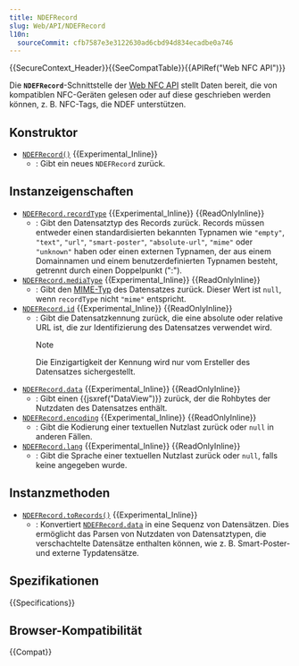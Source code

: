```yaml
---
title: NDEFRecord
slug: Web/API/NDEFRecord
l10n:
  sourceCommit: cfb7587e3e3122630ad6cbd94d834ecadbe0a746
---
```


{{SecureContext_Header}}{{SeeCompatTable}}{{APIRef("Web NFC API")}}

Die **`NDEFRecord`**-Schnittstelle der [Web NFC API](/de/docs/Web/API/Web_NFC_API) stellt Daten bereit, die von kompatiblen NFC-Geräten gelesen oder auf diese geschrieben werden können, z. B. NFC-Tags, die NDEF unterstützen.

## Konstruktor

- [`NDEFRecord()`](/de/docs/Web/API/NDEFRecord/NDEFRecord) {{Experimental_Inline}}
  - : Gibt ein neues `NDEFRecord` zurück.

## Instanzeigenschaften

- [`NDEFRecord.recordType`](/de/docs/Web/API/NDEFRecord/recordType) {{Experimental_Inline}} {{ReadOnlyInline}}
  - : Gibt den Datensatztyp des Records zurück. Records müssen entweder einen standardisierten bekannten Typnamen wie `"empty"`, `"text"`, `"url"`, `"smart-poster"`, `"absolute-url"`, `"mime"` oder `"unknown"` haben oder einen externen Typnamen, der aus einem Domainnamen und einem benutzerdefinierten Typnamen besteht, getrennt durch einen Doppelpunkt (":").
- [`NDEFRecord.mediaType`](/de/docs/Web/API/NDEFRecord/mediaType) {{Experimental_Inline}} {{ReadOnlyInline}}
  - : Gibt den [MIME-Typ](/de/docs/Glossary/MIME_type) des Datensatzes zurück. Dieser Wert ist `null`, wenn `recordType` nicht `"mime"` entspricht.
- [`NDEFRecord.id`](/de/docs/Web/API/NDEFRecord/id) {{Experimental_Inline}} {{ReadOnlyInline}}
  - : Gibt die Datensatzkennung zurück, die eine absolute oder relative URL ist, die zur Identifizierung des Datensatzes verwendet wird.
    > [!NOTE]
    > Die Einzigartigkeit der Kennung wird nur vom Ersteller des Datensatzes sichergestellt.
- [`NDEFRecord.data`](/de/docs/Web/API/NDEFRecord/data) {{Experimental_Inline}} {{ReadOnlyInline}}
  - : Gibt einen {{jsxref("DataView")}} zurück, der die Rohbytes der Nutzdaten des Datensatzes enthält.
- [`NDEFRecord.encoding`](/de/docs/Web/API/NDEFRecord/encoding) {{Experimental_Inline}} {{ReadOnlyInline}}
  - : Gibt die Kodierung einer textuellen Nutzlast zurück oder `null` in anderen Fällen.
- [`NDEFRecord.lang`](/de/docs/Web/API/NDEFRecord/lang) {{Experimental_Inline}} {{ReadOnlyInline}}
  - : Gibt die Sprache einer textuellen Nutzlast zurück oder `null`, falls keine angegeben wurde.

## Instanzmethoden

- [`NDEFRecord.toRecords()`](/de/docs/Web/API/NDEFRecord/toRecords) {{Experimental_Inline}}
  - : Konvertiert [`NDEFRecord.data`](/de/docs/Web/API/NDEFRecord/data) in eine Sequenz von Datensätzen. Dies ermöglicht das Parsen von Nutzdaten von Datensatztypen, die verschachtelte Datensätze enthalten können, wie z. B. Smart-Poster- und externe Typdatensätze.

## Spezifikationen

{{Specifications}}

## Browser-Kompatibilität

{{Compat}}

